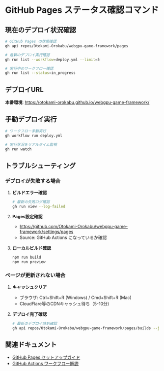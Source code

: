 # GitHub Pages ステータス確認コマンド

## 現在のデプロイ状況確認

```bash
# GitHub Pages の状態確認
gh api repos/Otokami-Orokabu/webgpu-game-framework/pages

# 最新のデプロイ実行確認
gh run list --workflow=deploy.yml --limit=5

# 実行中のワークフロー確認
gh run list --status=in_progress
```

## デプロイURL

**本番環境**: https://otokami-orokabu.github.io/webgpu-game-framework/

## 手動デプロイ実行

```bash
# ワークフロー手動実行
gh workflow run deploy.yml

# 実行状況をリアルタイム監視
gh run watch
```

## トラブルシューティング

### デプロイが失敗する場合

1. **ビルドエラー確認**
   ```bash
   # 最新の失敗ログ確認
   gh run view --log-failed
   ```

2. **Pages設定確認**
   - https://github.com/Otokami-Orokabu/webgpu-game-framework/settings/pages
   - Source: GitHub Actions になっているか確認

3. **ローカルビルド確認**
   ```bash
   npm run build
   npm run preview
   ```

### ページが更新されない場合

1. **キャッシュクリア**
   - ブラウザ: Ctrl+Shift+R (Windows) / Cmd+Shift+R (Mac)
   - CloudFlare等のCDNキャッシュ待ち（5-10分）

2. **デプロイ完了確認**
   ```bash
   # 最新のデプロイ時刻確認
   gh api repos/Otokami-Orokabu/webgpu-game-framework/pages/builds --jq '.[-1].created_at'
   ```

## 関連ドキュメント

- [GitHub Pages セットアップガイド](../../docs/github/pages-setup.md)
- [GitHub Actions ワークフロー解説](../../docs/github/actions-workflow.md)